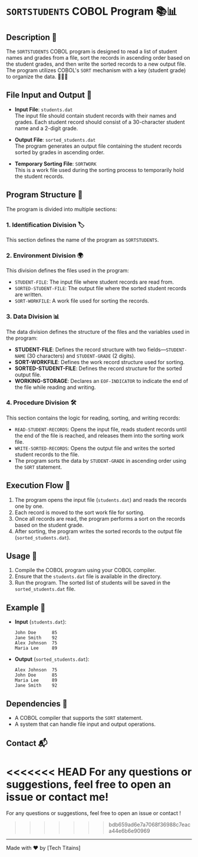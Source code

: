 # `SORTSTUDENTS` COBOL Program 📚📊

## Description 📝
The `SORTSTUDENTS` COBOL program is designed to read a list of student names and grades from a file, sort the records in ascending order based on the student grades, and then write the sorted records to a new output file. The program utilizes COBOL's `SORT` mechanism with a key (student grade) to organize the data. 🧑‍🎓🔢

## File Input and Output 📂
- **Input File**: `students.dat`  
  The input file should contain student records with their names and grades. Each student record should consist of a 30-character student name and a 2-digit grade.
  
- **Output File**: `sorted_students.dat`  
  The program generates an output file containing the student records sorted by grades in ascending order.

- **Temporary Sorting File**: `SORTWORK`  
  This is a work file used during the sorting process to temporarily hold the student records.

## Program Structure 📐
The program is divided into multiple sections:

### 1. **Identification Division** 🏷️
This section defines the name of the program as `SORTSTUDENTS`.

### 2. **Environment Division** 🌍
This division defines the files used in the program:
- `STUDENT-FILE`: The input file where student records are read from.
- `SORTED-STUDENT-FILE`: The output file where the sorted student records are written.
- `SORT-WORKFILE`: A work file used for sorting the records.

### 3. **Data Division** 📊
The data division defines the structure of the files and the variables used in the program:
- **STUDENT-FILE**: Defines the record structure with two fields—`STUDENT-NAME` (30 characters) and `STUDENT-GRADE` (2 digits).
- **SORT-WORKFILE**: Defines the work record structure used for sorting.
- **SORTED-STUDENT-FILE**: Defines the record structure for the sorted output file.
- **WORKING-STORAGE**: Declares an `EOF-INDICATOR` to indicate the end of the file while reading and writing.

### 4. **Procedure Division** 🛠️
This section contains the logic for reading, sorting, and writing records:
- `READ-STUDENT-RECORDS`: Opens the input file, reads student records until the end of the file is reached, and releases them into the sorting work file.
- `WRITE-SORTED-RECORDS`: Opens the output file and writes the sorted student records to the file.
- The program sorts the data by `STUDENT-GRADE` in ascending order using the `SORT` statement.

## Execution Flow 🔄
1. The program opens the input file (`students.dat`) and reads the records one by one.
2. Each record is moved to the sort work file for sorting.
3. Once all records are read, the program performs a sort on the records based on the student grade.
4. After sorting, the program writes the sorted records to the output file (`sorted_students.dat`).

## Usage 🚀
1. Compile the COBOL program using your COBOL compiler.
2. Ensure that the `students.dat` file is available in the directory.
3. Run the program. The sorted list of students will be saved in the `sorted_students.dat` file.

## Example 📑
- **Input** (`students.dat`):
    ```
    John Doe      85
    Jane Smith    92
    Alex Johnson  75
    Maria Lee     89
    ```

- **Output** (`sorted_students.dat`):
    ```
    Alex Johnson  75
    John Doe      85
    Maria Lee     89
    Jane Smith    92
    ```

## Dependencies 🔧
- A COBOL compiler that supports the `SORT` statement.
- A system that can handle file input and output operations.


## Contact 📬
<<<<<<< HEAD
For any questions or suggestions, feel free to open an issue or contact me!
=======
For any questions or suggestions, feel free to open an issue or contact !
>>>>>>> bdb659ad6e7a7068f36988c7eaca44e6b6e90969

---

Made with ❤️ by [Tech Titains]
